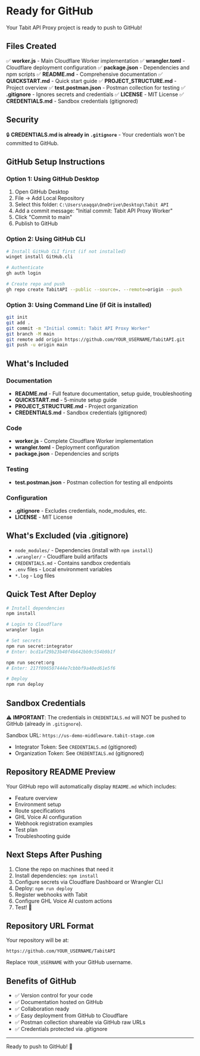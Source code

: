# Ready for GitHub

Your Tabit API Proxy project is ready to push to GitHub!

## Files Created

✅ **worker.js** - Main Cloudflare Worker implementation
✅ **wrangler.toml** - Cloudflare deployment configuration
✅ **package.json** - Dependencies and npm scripts
✅ **README.md** - Comprehensive documentation
✅ **QUICKSTART.md** - Quick start guide
✅ **PROJECT_STRUCTURE.md** - Project overview
✅ **test.postman.json** - Postman collection for testing
✅ **.gitignore** - Ignores secrets and credentials
✅ **LICENSE** - MIT License
✅ **CREDENTIALS.md** - Sandbox credentials (gitignored)

## Security

🔒 **CREDENTIALS.md is already in `.gitignore`** - Your credentials won't be committed to GitHub.

## GitHub Setup Instructions

### Option 1: Using GitHub Desktop

1. Open GitHub Desktop
2. File → Add Local Repository
3. Select this folder: `C:\Users\eaqqa\OneDrive\Desktop\Tabit API`
4. Add a commit message: "Initial commit: Tabit API Proxy Worker"
5. Click "Commit to main"
6. Publish to GitHub

### Option 2: Using GitHub CLI

```bash
# Install GitHub CLI first (if not installed)
winget install GitHub.cli

# Authenticate
gh auth login

# Create repo and push
gh repo create TabitAPI --public --source=. --remote=origin --push
```

### Option 3: Using Command Line (if Git is installed)

```bash
git init
git add .
git commit -m "Initial commit: Tabit API Proxy Worker"
git branch -M main
git remote add origin https://github.com/YOUR_USERNAME/TabitAPI.git
git push -u origin main
```

## What's Included

### Documentation
- **README.md** - Full feature documentation, setup guide, troubleshooting
- **QUICKSTART.md** - 5-minute setup guide
- **PROJECT_STRUCTURE.md** - Project organization
- **CREDENTIALS.md** - Sandbox credentials (gitignored)

### Code
- **worker.js** - Complete Cloudflare Worker implementation
- **wrangler.toml** - Deployment configuration
- **package.json** - Dependencies and scripts

### Testing
- **test.postman.json** - Postman collection for testing all endpoints

### Configuration
- **.gitignore** - Excludes credentials, node_modules, etc.
- **LICENSE** - MIT License

## What's Excluded (via .gitignore)

- `node_modules/` - Dependencies (install with `npm install`)
- `.wrangler/` - Cloudflare build artifacts
- `CREDENTIALS.md` - Contains sandbox credentials
- `.env` files - Local environment variables
- `*.log` - Log files

## Quick Test After Deploy

```bash
# Install dependencies
npm install

# Login to Cloudflare
wrangler login

# Set secrets
npm run secret:integrator
# Enter: bcd1af29b23b40f4b642bb9c554b9b1f

npm run secret:org
# Enter: 217f096507444e7cbbbf9a40ed61e5f6

# Deploy
npm run deploy
```

## Sandbox Credentials

⚠️ **IMPORTANT**: The credentials in `CREDENTIALS.md` will NOT be pushed to GitHub (already in `.gitignore`).

Sandbox URL: `https://us-demo-middleware.tabit-stage.com`

- Integrator Token: See `CREDENTIALS.md` (gitignored)
- Organization Token: See `CREDENTIALS.md` (gitignored)

## Repository README Preview

Your GitHub repo will automatically display `README.md` which includes:
- Feature overview
- Environment setup
- Route specifications
- GHL Voice AI configuration
- Webhook registration examples
- Test plan
- Troubleshooting guide

## Next Steps After Pushing

1. Clone the repo on machines that need it
2. Install dependencies: `npm install`
3. Configure secrets via Cloudflare Dashboard or Wrangler CLI
4. Deploy: `npm run deploy`
5. Register webhooks with Tabit
6. Configure GHL Voice AI custom actions
7. Test! 🎉

## Repository URL Format

Your repository will be at:
```
https://github.com/YOUR_USERNAME/TabitAPI
```

Replace `YOUR_USERNAME` with your GitHub username.

## Benefits of GitHub

- ✅ Version control for your code
- ✅ Documentation hosted on GitHub
- ✅ Collaboration ready
- ✅ Easy deployment from GitHub to Cloudflare
- ✅ Postman collection shareable via GitHub raw URLs
- ✅ Credentials protected via .gitignore

---

Ready to push to GitHub! 🚀
